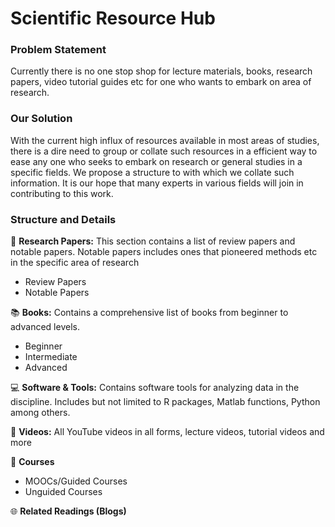 # Scientific Resource Hub

### **Problem Statement**
Currently there is no one stop shop for lecture materials, books, research papers, video tutorial guides etc for one who wants to embark on area of research. 

### **Our Solution**
With the current high influx of resources available in most areas of studies, there
is a dire need to group or collate such resources in a efficient way to ease any one who seeks to embark on research or general studies in a specific fields. We propose a structure to with which we collate such information. It is our hope  that many experts in various fields will join in contributing to this work. 


### **Structure and Details**

:page_with_curl: **Research Papers:** This section contains a list of review papers and notable papers. Notable papers includes ones that pioneered methods etc in the specific area of research
- Review Papers
- Notable Papers

:books: **Books:** Contains a comprehensive list of books from beginner to advanced levels. 
- Beginner
- Intermediate
- Advanced

:computer: **Software & Tools:** Contains software tools for analyzing data in the discipline. Includes but not limited to R packages, Matlab functions, Python among others.


:movie_camera: **Videos:** All YouTube videos in all forms, lecture videos, tutorial videos and more 

:school: **Courses**
- MOOCs/Guided Courses
- Unguided Courses

:globe_with_meridians: **Related Readings (Blogs)**
